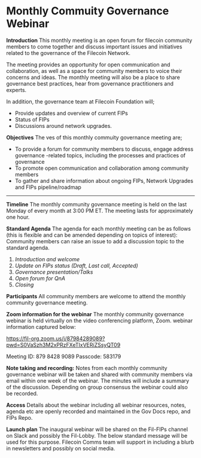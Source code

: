 # Monthly Commuity Governance Webinar 

**Introduction**
This monthly meeting is an open forum for filecoin community members to come together and discuss important issues and initiatives related to the governance of the Filecoin Network. 

The meeting provides an opportunity for open communication and collaboration, as well as a space for community members to voice their concerns and ideas. The monthly meeting will also be a place to share governance best practices, hear from governance practitioners and experts. 

In addition, the governance team at Filecoin Foundation will; 
* Provide updates and overview of current FIPs
* Status of FIPs 
* Discussions around network upgrades. 

**Objectives**
The ves of this monthly commuity governance meeting are; 

* To provide a forum for community members to discuss, engage address governance -related topics, including the processes and practices of governance
* To promote open communication and collaboration among community members
* To gather and share information about ongoing FIPs, Network Upgrades and FIPs pipeline/roadmap



---
**Timeline**
The monthly community governance meeting is held on the last Monday of every month at 3:00 PM ET. The meeting lasts for approximately one hour.

**Standard Agenda**
The agenda for each monthly meeting can be as follows (this is flexible and can be amended depending on topics of interest): Community members can raise an issue to add a discussion topic to the standard agenda. 

1. *Introduction and welcome*
1. *Update on FIPs status (Draft, Last call, Accepted)*
1. *Governance presentation/Talks*
1. *Open forum for QnA*
1. *Closing*

**Participants**
All community members are welcome to attend the monthly community governance meeting. 

**Zoom information for the webinar**
The monthly community governance webinar is held virtually on the video conferencing platform, Zoom. webinar information captured below: 

https://fil-org.zoom.us/j/87984289089?pwd=S0VaSzh3M2xPRzFXeTIxVERiZSsyQT09

Meeting ID: 879 8428 9089
Passcode: 583179

**Note taking and recording:** 
Notes from each monthly community governance webinar will be taken and shared with community members via email within one week of the webinar. The minutes will include a summary of the discussion. Depending on group consensus the webinar could also be recorded. 

**Access**
Details about the webinar including all webinar resources, notes, agenda etc are openly recorded and maintained in the Gov Docs repo, and FIPs Repo. 

**Launch plan**
The inaugural webinar will be shared on the Fil-FIPs channel on Slack and possibly the Fil-Lobby. The below standard message will be used for this purpose. 
Filecoin Comms team will support in including a blurb in newsletters and possibly on social media. 
